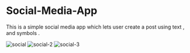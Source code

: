 # Social-Media-App
This is a simple social media app which lets user create a post using text , and symbols .

![social](https://user-images.githubusercontent.com/90684080/230348420-44c9d7bf-06fb-4d1e-8bad-7f6e22279005.png)
![social-2](https://user-images.githubusercontent.com/90684080/230348443-907673bc-bb27-4815-ab59-bf6d60b12cde.png)
![social-3](https://user-images.githubusercontent.com/90684080/230348467-67f82b1f-ea8e-43f8-ab61-3e2e826f46a7.png)
